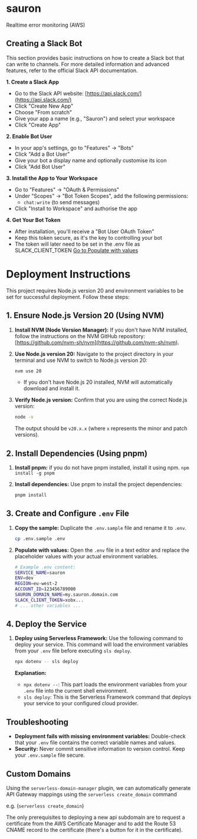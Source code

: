 # sauron
Realtime error monitoring (AWS)

## Creating a Slack Bot

This section provides basic instructions on how to create a Slack bot that can write to channels. For more detailed information and advanced features, refer to the official Slack API documentation.

**1. Create a Slack App**

* Go to the Slack API website: [https://api.slack.com/](https://api.slack.com/)
* Click "Create New App"
* Choose "From scratch"
* Give your app a name (e.g., "Sauron") and select your workspace
* Click "Create App"

**2. Enable Bot User**

* In your app's settings, go to "Features" -> "Bots"
* Click "Add a Bot User"
* Give your bot a display name and optionally customise its icon
* Click "Add Bot User"

**3. Install the App to Your Workspace**

* Go to "Features" -> "OAuth & Permissions"
* Under "Scopes" -> "Bot Token Scopes", add the following permissions:
    * `chat:write` (to send messages)
* Click "Install to Workspace" and authorise the app

**4. Get Your Bot Token**

* After installation, you'll receive a "Bot User OAuth Token"
* Keep this token secure, as it's the key to controlling your bot
* The token will later need to be set in the .env file as SLACK_CLIENT_TOKEN [Go to Populate with values](#populate-env) 

# Deployment Instructions

This project requires Node.js version 20 and environment variables to be set for successful deployment. Follow these steps:

## 1. Ensure Node.js Version 20 (Using NVM)

1.  **Install NVM (Node Version Manager):** If you don't have NVM installed, follow the instructions on the NVM GitHub repository: [https://github.com/nvm-sh/nvm](https://github.com/nvm-sh/nvm).

2.  **Use Node.js version 20:** Navigate to the project directory in your terminal and use NVM to switch to Node.js version 20:

    ```bash
    nvm use 20
    ```

    * If you don't have Node.js 20 installed, NVM will automatically download and install it.

3.  **Verify Node.js version:** Confirm that you are using the correct Node.js version:

    ```bash
    node -v
    ```

    The output should be `v20.x.x` (where `x` represents the minor and patch versions).

## 2. Install Dependencies (Using pnpm)

1.  **Install pnpm:** if you do not have pnpm installed, install it using npm. `npm install -g pnpm`
2.  **Install dependencies:** Use pnpm to install the project dependencies:

    ```bash
    pnpm install
    ```

## 3. Create and Configure `.env` File

1.  **Copy the sample:** Duplicate the `.env.sample` file and rename it to `.env`.

    ```bash
    cp .env.sample .env
    ```

2.  **Populate with values:** Open the `.env` file in a text editor and replace the placeholder values with your actual environment variables. <a name="populate-env"></a> 

    ```bash
    # Example .env content:
    SERVICE_NAME=sauron
    ENV=dev
    REGION=eu-west-2
    ACCOUNT_ID=123456789000
    SAURON_DOMAIN_NAME=my.sauron.domain.com
    SLACK_CLIENT_TOKEN=xobx...
    # ... other variables ...
    ```

## 4. Deploy the Service

1.  **Deploy using Serverless Framework:** Use the following command to deploy your service. This command will load the environment variables from your `.env` file before executing `sls deploy`.

    ```bash
    npx dotenv -- sls deploy
    ```

    **Explanation:**

    * `npx dotenv --`: This part loads the environment variables from your `.env` file into the current shell environment.
    * `sls deploy`: This is the Serverless Framework command that deploys your service to your configured cloud provider.

## Troubleshooting

* **Deployment fails with missing environment variables:** Double-check that your `.env` file contains the correct variable names and values.
* **Security:** Never commit sensitive information to version control. Keep your `.env.sample` file secure.

## Custom Domains
Using the `serverless-domain-manager` plugin, we can automatically generate API Gateway mappings
using the `serverless create_domain` command

e.g. (`serverless create_domain`)

The only prerequisites to deploying a new api subdomain are to request a
certificate from the AWS Certificate Manager and to add the Route 53 CNAME
record to the certificate (there's a button for it in the certificate).
